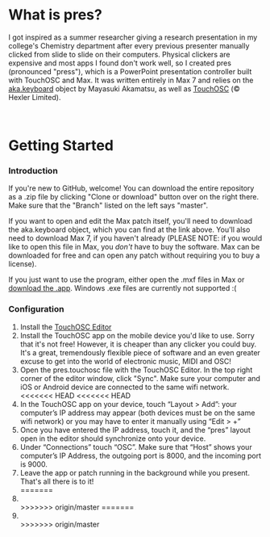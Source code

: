 # What is pres?

I got inspired as a summer researcher giving a research presentation in my college's Chemistry department after every previous presenter manually clicked from slide to slide on their computers. Physical clickers are expensive and most apps I found don't work well, so I created pres (pronounced "press"), which is a PowerPoint presentation controller built with TouchOSC and Max. It was written entirely in Max 7 and relies on the <a href="http://www.iamas.ac.jp/~aka/max/#aka_keyboard">aka.keyboard</a> object by Mayasuki Akamatsu, as well as <a href="http://hexler.net/software/touchosc">TouchOSC</a> (© Hexler Limited).

<br>

# Getting Started
### Introduction

If you're new to GitHub, welcome! You can download the entire repository as a .zip file by clicking "Clone or download" button over on the right there. Make sure that the "Branch" listed on the left says "master".

If you want to open and edit the Max patch itself, you'll need to download the aka.keyboard object, which you can find at the link above. You'll also need to download Max 7, if you haven't already (PLEASE NOTE: if you would like to open this file in Max, you <em>don't</em> have to buy the software. Max can be downloaded for free and can open any patch without requiring you to buy a license).

If you just want to use the program, either open the .mxf files in Max or <a href="https://www.dropbox.com/s/412o4uv9s8966w7/pres2.12.17.zip?dl=0">download the .app</a>. Windows .exe files are currently not supported :(
<br>
### Configuration

<ol>
<li>Install the <a href="http://hexler.net/software/touchosc">TouchOSC Editor</a></li>
<li>Install the TouchOSC app on the mobile device you'd like to use. Sorry that it's not free! However, it is cheaper than any clicker you could buy. It's a great, tremendously flexible piece of software and an even greater excuse to get into the world of electronic music, MIDI and OSC!</li>
<li>Open the pres.touchosc file with the TouchOSC Editor. In the top right corner of the editor window, click "Sync". Make sure your computer and iOS or Android device are connected to the same wifi network.</li>
<<<<<<< HEAD
<<<<<<< HEAD
<li>In the TouchOSC app on your device, touch “Layout > Add”: your computer’s IP address may appear (both devices must be on the same wifi network) or you may have to enter it manually using “Edit > +”</li>
<li>Once you have entered the IP address, touch it, and the “pres” layout open in the editor should synchronize onto your device.</li>
<li>Under “Connections” touch “OSC”. Make sure that “Host” shows your computer’s IP Address, the outgoing port is 8000, and the incoming port is 9000.</li>
<li>Leave the app or patch running in the background while you present. That's all there is to it!</li>
=======
<li></li>
>>>>>>> origin/master
=======
<li></li>
>>>>>>> origin/master
</ol>

